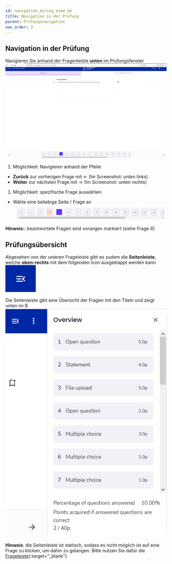```yaml
---
id: navigation_during_exam_de
title: Navigation in der Prüfung
parent: Prüfungsnavigation
nav_order: 3
---
```


## Navigation in der Prüfung

Navigieren Sie anhand der Fragenleiste **unten** im Prüfungsfenster
![Prüfungsnavigation-Fragenleiste](assets/navigation-bottombar.png)

1. Möglichkeit: Navigieren anhand der Pfeile
* **Zurück** zur vorherigen Frage mit ← (Im Screenshot: unten links)
* **Weiter** zur nächsten Frage mit → (Im Screenshot: unten rechts)


1. Möglichkeit: spezifische Frage auswählen
* Wähle eine beliebige Seite / Frage an
![Prüfungsnavigation-Fragenleiste-klein](assets/navigation-bottombar-small.png)

**Hinweis:**: beantwortete Fragen sind «orange» markiert (siehe Frage 4)


## Prüfungsübersicht

Abgesehen von der unteren Frageleiste gibt es zudem die **Seitenleiste**, welche **oben-rechts** mit dem folgenden Icon ausgeklappt werden kann
![Prüfungsnavigation-Seitenleiste](assets/sidebar-icon.png)

Die Seitenleiste gibt eine Übersicht der Fragen mit den Titeln und zeigt unten im B
![Prüfungsnavigation-Seitenleiste](assets/sidebar.png)

**Hinweis**: die Seitenleiste ist statisch, sodass es nicht möglich ist auf eine Frage zu klicken, um dahin zu gelangen. Bitte nutzen Sie dafür die [Frageleiste](https://uzh-oec.github.io/ans/navigation-during-exam-de.html#navigation-in-der-pr%C3%BCfung){:target="_blank"}


